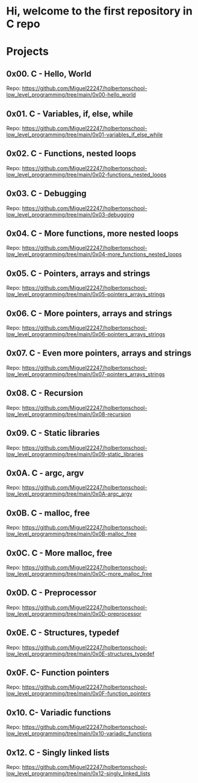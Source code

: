# Hi, welcome to the first repository in C repo

# Projects
## 0x00. C - Hello, World
Repo: https://github.com/Miguel22247/holbertonschool-low_level_programming/tree/main/0x00-hello_world
## 0x01. C - Variables, if, else, while
Repo: https://github.com/Miguel22247/holbertonschool-low_level_programming/tree/main/0x01-variables_if_else_while
## 0x02. C - Functions, nested loops
Repo: https://github.com/Miguel22247/holbertonschool-low_level_programming/tree/main/0x02-functions_nested_loops
## 0x03. C - Debugging
Repo: https://github.com/Miguel22247/holbertonschool-low_level_programming/tree/main/0x03-debugging
## 0x04. C - More functions, more nested loops
Repo: https://github.com/Miguel22247/holbertonschool-low_level_programming/tree/main/0x04-more_functions_nested_loops
## 0x05. C - Pointers, arrays and strings
Repo: https://github.com/Miguel22247/holbertonschool-low_level_programming/tree/main/0x05-pointers_arrays_strings
## 0x06. C - More pointers, arrays and strings
Repo: https://github.com/Miguel22247/holbertonschool-low_level_programming/tree/main/0x06-pointers_arrays_strings
## 0x07. C - Even more pointers, arrays and strings
Repo: https://github.com/Miguel22247/holbertonschool-low_level_programming/tree/main/0x07-pointers_arrays_strings
## 0x08. C - Recursion
Repo: https://github.com/Miguel22247/holbertonschool-low_level_programming/tree/main/0x08-recursion
## 0x09. C - Static libraries
Repo: https://github.com/Miguel22247/holbertonschool-low_level_programming/tree/main/0x09-static_libraries
## 0x0A. C - argc, argv
Repo: https://github.com/Miguel22247/holbertonschool-low_level_programming/tree/main/0x0A-argc_argv
## 0x0B. C - malloc, free
Repo: https://github.com/Miguel22247/holbertonschool-low_level_programming/tree/main/0x0B-malloc_free
## 0x0C. C - More malloc, free
Repo: https://github.com/Miguel22247/holbertonschool-low_level_programming/tree/main/0x0C-more_malloc_free
## 0x0D. C - Preprocessor
Repo: https://github.com/Miguel22247/holbertonschool-low_level_programming/tree/main/0x0D-preprocessor
## 0x0E. C - Structures, typedef 
Repo: https://github.com/Miguel22247/holbertonschool-low_level_programming/tree/main/0x0E-structures_typedef
## 0x0F. C- Function pointers
Repo: https://github.com/Miguel22247/holbertonschool-low_level_programming/tree/main/0x0F-function_pointers
## 0x10. C- Variadic functions
Repo: https://github.com/Miguel22247/holbertonschool-low_level_programming/tree/main/0x10-variadic_functions
## 0x12. C - Singly linked lists
Repo: https://github.com/Miguel22247/holbertonschool-low_level_programming/tree/main/0x12-singly_linked_lists
